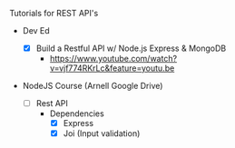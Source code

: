 Tutorials for REST API's

- Dev Ed

  - [x] Build a Restful API w/ Node.js Express & MongoDB
    - https://www.youtube.com/watch?v=vjf774RKrLc&feature=youtu.be

- NodeJS Course (Arnell Google Drive)
  - [ ] Rest API
    - Dependencies
      - [x] Express
      - [x] Joi (Input validation)
